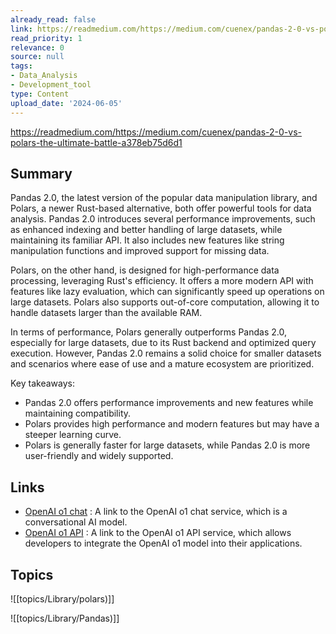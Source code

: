 ```yaml
---
already_read: false
link: https://readmedium.com/https://medium.com/cuenex/pandas-2-0-vs-polars-the-ultimate-battle-a378eb75d6d1
read_priority: 1
relevance: 0
source: null
tags:
- Data_Analysis
- Development_tool
type: Content
upload_date: '2024-06-05'
---
```


https://readmedium.com/https://medium.com/cuenex/pandas-2-0-vs-polars-the-ultimate-battle-a378eb75d6d1
## Summary

Pandas 2.0, the latest version of the popular data manipulation library, and Polars, a newer Rust-based alternative, both offer powerful tools for data analysis. Pandas 2.0 introduces several performance improvements, such as enhanced indexing and better handling of large datasets, while maintaining its familiar API. It also includes new features like string manipulation functions and improved support for missing data.

Polars, on the other hand, is designed for high-performance data processing, leveraging Rust's efficiency. It offers a more modern API with features like lazy evaluation, which can significantly speed up operations on large datasets. Polars also supports out-of-core computation, allowing it to handle datasets larger than the available RAM.

In terms of performance, Polars generally outperforms Pandas 2.0, especially for large datasets, due to its Rust backend and optimized query execution. However, Pandas 2.0 remains a solid choice for smaller datasets and scenarios where ease of use and a mature ecosystem are prioritized.

Key takeaways:
- Pandas 2.0 offers performance improvements and new features while maintaining compatibility.
- Polars provides high performance and modern features but may have a steeper learning curve.
- Polars is generally faster for large datasets, while Pandas 2.0 is more user-friendly and widely supported.
## Links

- [OpenAI o1 chat](https://openai01.net/) : A link to the OpenAI o1 chat service, which is a conversational AI model.
- [OpenAI o1 API](https://openaio1api.com/) : A link to the OpenAI o1 API service, which allows developers to integrate the OpenAI o1 model into their applications.

## Topics

![[topics/Library/polars)]]

![[topics/Library/Pandas)]]